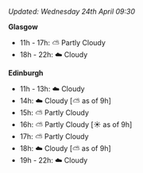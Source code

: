 *Updated: Wednesday 24th April 09:30*

**Glasgow**

* 11h - 17h: :partly_sunny: Partly Cloudy
* 18h - 22h: :cloud: Cloudy

**Edinburgh**

* 11h - 13h: :cloud: Cloudy
* 14h: :cloud: Cloudy [:partly_sunny: as of 9h]
* 15h: :partly_sunny: Partly Cloudy
* 16h: :partly_sunny: Partly Cloudy [:sunny: as of 9h]
* 17h: :partly_sunny: Partly Cloudy
* 18h: :cloud: Cloudy [:partly_sunny: as of 9h]
* 19h - 22h: :cloud: Cloudy
